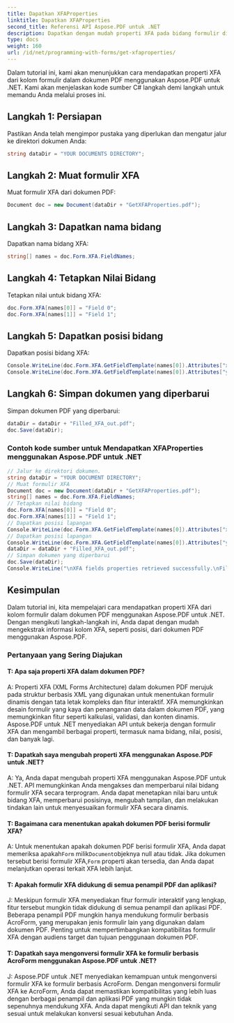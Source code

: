 ```yaml
---
title: Dapatkan XFAProperties
linktitle: Dapatkan XFAProperties
second_title: Referensi API Aspose.PDF untuk .NET
description: Dapatkan dengan mudah properti XFA pada bidang formulir di dokumen PDF Anda dengan Aspose.PDF untuk .NET.
type: docs
weight: 160
url: /id/net/programming-with-forms/get-xfaproperties/
---
```

Dalam tutorial ini, kami akan menunjukkan cara mendapatkan properti XFA dari kolom formulir dalam dokumen PDF menggunakan Aspose.PDF untuk .NET. Kami akan menjelaskan kode sumber C# langkah demi langkah untuk memandu Anda melalui proses ini.

## Langkah 1: Persiapan

Pastikan Anda telah mengimpor pustaka yang diperlukan dan mengatur jalur ke direktori dokumen Anda:

```csharp
string dataDir = "YOUR DOCUMENTS DIRECTORY";
```

## Langkah 2: Muat formulir XFA

Muat formulir XFA dari dokumen PDF:

```csharp
Document doc = new Document(dataDir + "GetXFAProperties.pdf");
```

## Langkah 3: Dapatkan nama bidang

Dapatkan nama bidang XFA:

```csharp
string[] names = doc.Form.XFA.FieldNames;
```

## Langkah 4: Tetapkan Nilai Bidang

Tetapkan nilai untuk bidang XFA:

```csharp
doc.Form.XFA[names[0]] = "Field 0";
doc.Form.XFA[names[1]] = "Field 1";
```

## Langkah 5: Dapatkan posisi bidang

Dapatkan posisi bidang XFA:

```csharp
Console.WriteLine(doc.Form.XFA.GetFieldTemplate(names[0]).Attributes["x"].Value);
Console.WriteLine(doc.Form.XFA.GetFieldTemplate(names[0]).Attributes["y"].Value);
```

## Langkah 6: Simpan dokumen yang diperbarui

Simpan dokumen PDF yang diperbarui:

```csharp
dataDir = dataDir + "Filled_XFA_out.pdf";
doc.Save(dataDir);
```

### Contoh kode sumber untuk Mendapatkan XFAProperties menggunakan Aspose.PDF untuk .NET 
```csharp
// Jalur ke direktori dokumen.
string dataDir = "YOUR DOCUMENT DIRECTORY";
// Muat formulir XFA
Document doc = new Document(dataDir + "GetXFAProperties.pdf");
string[] names = doc.Form.XFA.FieldNames;
// Tetapkan nilai bidang
doc.Form.XFA[names[0]] = "Field 0";
doc.Form.XFA[names[1]] = "Field 1";
// Dapatkan posisi lapangan
Console.WriteLine(doc.Form.XFA.GetFieldTemplate(names[0]).Attributes["x"].Value);
// Dapatkan posisi lapangan
Console.WriteLine(doc.Form.XFA.GetFieldTemplate(names[0]).Attributes["y"].Value);
dataDir = dataDir + "Filled_XFA_out.pdf";
// Simpan dokumen yang diperbarui
doc.Save(dataDir);
Console.WriteLine("\nXFA fields properties retrieved successfully.\nFile saved at " + dataDir);
```

## Kesimpulan

Dalam tutorial ini, kita mempelajari cara mendapatkan properti XFA dari kolom formulir dalam dokumen PDF menggunakan Aspose.PDF untuk .NET. Dengan mengikuti langkah-langkah ini, Anda dapat dengan mudah mengekstrak informasi kolom XFA, seperti posisi, dari dokumen PDF menggunakan Aspose.PDF.

### Pertanyaan yang Sering Diajukan

#### T: Apa saja properti XFA dalam dokumen PDF?

A: Properti XFA (XML Forms Architecture) dalam dokumen PDF merujuk pada struktur berbasis XML yang digunakan untuk menentukan formulir dinamis dengan tata letak kompleks dan fitur interaktif. XFA memungkinkan desain formulir yang kaya dan penanganan data dalam dokumen PDF, yang memungkinkan fitur seperti kalkulasi, validasi, dan konten dinamis. Aspose.PDF untuk .NET menyediakan API untuk bekerja dengan formulir XFA dan mengambil berbagai properti, termasuk nama bidang, nilai, posisi, dan banyak lagi.

#### T: Dapatkah saya mengubah properti XFA menggunakan Aspose.PDF untuk .NET?

A: Ya, Anda dapat mengubah properti XFA menggunakan Aspose.PDF untuk .NET. API memungkinkan Anda mengakses dan memperbarui nilai bidang formulir XFA secara terprogram. Anda dapat menetapkan nilai baru untuk bidang XFA, memperbarui posisinya, mengubah tampilan, dan melakukan tindakan lain untuk menyesuaikan formulir XFA secara dinamis.

#### T: Bagaimana cara menentukan apakah dokumen PDF berisi formulir XFA?

 A: Untuk menentukan apakah dokumen PDF berisi formulir XFA, Anda dapat memeriksa apakah`Form` milik`Document`objeknya null atau tidak. Jika dokumen tersebut berisi formulir XFA,`Form` properti akan tersedia, dan Anda dapat melanjutkan operasi terkait XFA lebih lanjut.

#### T: Apakah formulir XFA didukung di semua penampil PDF dan aplikasi?

J: Meskipun formulir XFA menyediakan fitur formulir interaktif yang lengkap, fitur tersebut mungkin tidak didukung di semua penampil dan aplikasi PDF. Beberapa penampil PDF mungkin hanya mendukung formulir berbasis AcroForm, yang merupakan jenis formulir lain yang digunakan dalam dokumen PDF. Penting untuk mempertimbangkan kompatibilitas formulir XFA dengan audiens target dan tujuan penggunaan dokumen PDF.

#### T: Dapatkah saya mengonversi formulir XFA ke formulir berbasis AcroForm menggunakan Aspose.PDF untuk .NET?

J: Aspose.PDF untuk .NET menyediakan kemampuan untuk mengonversi formulir XFA ke formulir berbasis AcroForm. Dengan mengonversi formulir XFA ke AcroForm, Anda dapat memastikan kompatibilitas yang lebih luas dengan berbagai penampil dan aplikasi PDF yang mungkin tidak sepenuhnya mendukung XFA. Anda dapat mengikuti API dan teknik yang sesuai untuk melakukan konversi sesuai kebutuhan Anda.